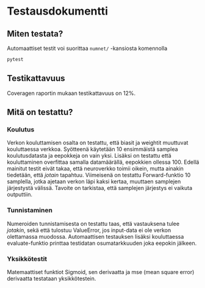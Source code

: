 # Testausdokumentti
## Miten testata?

Automaattiset testit voi suorittaa `numnet/` -kansiosta komennolla
```bash
pytest
```
## Testikattavuus
Coveragen raportin mukaan testikattavuus on 12%.

## Mitä on testattu?

### Koulutus
Verkon kouluttamisen osalta on testattu, että biasit ja weightit muuttuvat kouluttaessa verkkoa. Syötteenä käytetään 10 ensimmäistä samplea koulutusdatasta ja eepokkeja on vain yksi. Lisäksi on testattu että kouluttaminen overfittaa samalla datamäärällä, eepokkien ollessa 100. Edellä mainitut testit eivät takaa, että neuroverkko toimii oikein, mutta ainakin tiedetään, että *jotain* tapahtuu. Viimeisenä on testattu Forward-funktio 10 samplella, jotka ajetaan verkon läpi kaksi kertaa,
muuttaen samplejen järjestystä välissä. Tavoite on tarkistaa, että samplejen järjestys ei vaikuta outputtiin.

### Tunnistaminen
Numeroiden tunnistamisesta on testattu taas, että vastauksena tulee *jotakin*, sekä että tulostuu ValueError, jos input-data ei ole verkon olettamassa muodossa. Automaattisen testauksen lisäksi kouluttaessa evaluate-funktio printtaa testidatan osumatarkkuuden joka eepokin jälkeen.

### Yksikkötestit
Matemaattiset funktiot Sigmoid, sen derivaatta ja mse (mean square error) derivaatta testataan yksikkötestein.
